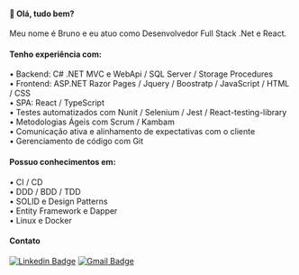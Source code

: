 #### 👋 Olá, tudo bem? 

Meu nome é Bruno e eu atuo como Desenvolvedor Full Stack .Net e React.

#### Tenho experiência com:

• Backend: C# .NET MVC e WebApi / SQL Server / Storage Procedures <br>
• Frontend: ASP.NET Razor Pages / Jquery / Boostratp / JavaScript / HTML / CSS <br>
• SPA: React / TypeScript <br>
• Testes automatizados com Nunit / Selenium / Jest / React-testing-library <br>
• Metodologias Ágeis com Scrum / Kambam  <br>
• Comunicação ativa e alinhamento de expectativas com o cliente  <br>
• Gerenciamento de código com Git  <br>

#### Possuo conhecimentos em:

• CI / CD <br>
•	DDD / BDD / TDD <br>
•	SOLID e Design Patterns <br>
•	Entity Framework e Dapper <br>
•	Linux e Docker <br>

#### Contato

[![Linkedin Badge](https://img.shields.io/badge/-LinkedIn-blue?style=flat-square&logo=Linkedin&logoColor=white&link=https://www.linkedin.com/in/gabrielmelodev/)](https://www.linkedin.com/in/brunoumbelino/)
[![Gmail Badge](https://img.shields.io/badge/-Gmail-c14438?style=flat-square&logo=Gmail&logoColor=white&link)](mailto::bruno.umbelino0@gmail.com)

<!---
BrunoUmbelino/BrunoUmbelino is a ✨ special ✨ repository because its `README.md` (this file) appears on your GitHub profile.
You can click the Preview link to take a look at your changes.
--->
